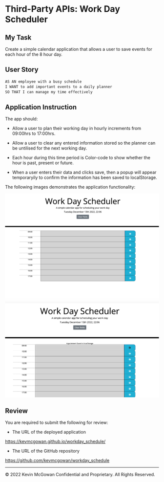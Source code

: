 # Third-Party APIs: Work Day Scheduler

## My Task

Create a simple calendar application that allows a user to save events for each hour of the 8 hour day. 



## User Story

```md
AS AN employee with a busy schedule
I WANT to add important events to a daily planner
SO THAT I can manage my time effectively
```

## Application Instruction

The app should:

* Allow a user to plan their working day in hourly increments from 09:00hrs to 17:00hrs.
 
* Allow a user to clear any entered information stored so the planner can be untilised for the next working day.
 
* Each hour during this time period is Color-code to show whether the hour is past, present or future.
 
* When a user enters their data and clicks save, then a popup will appear temporaryily to confirm the information has been saved to localStorage.



The following images demonstrates the application functionality:

![A user clicks on slots on the color-coded calendar and edits the events.](/assets/images/workDay.png)
![A user clicks on the save button and the pop up appears.](/assets/images/workDaySave.png)




## Review

You are required to submit the following for review:

* The URL of the deployed application

https://kevmcgowan.github.io/workday_schedule/

* The URL of the GitHub repository

https://github.com/kevmcgowan/workday_schedule

---
© 2022 Kevin McGowan Confidential and Proprietary. All Rights Reserved.